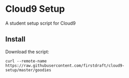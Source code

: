 # Cloud9 Setup
A student setup script for Cloud9


## Install

Download the script:

```
curl --remote-name https://raw.githubusercontent.com/firstdraft/cloud9-setup/master/goodies
```
